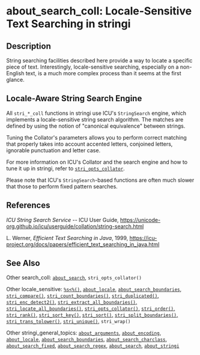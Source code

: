 # about\_search\_coll: Locale-Sensitive Text Searching in <span class="pkg">stringi</span>

## Description

String searching facilities described here provide a way to locate a specific piece of text. Interestingly, locale-sensitive searching, especially on a non-English text, is a much more complex process than it seems at the first glance.

## Locale-Aware String Search Engine

All `stri_*_coll` functions in <span class="pkg">stringi</span> use <span class="pkg">ICU</span>\'s `StringSearch` engine, which implements a locale-sensitive string search algorithm. The matches are defined by using the notion of "canonical equivalence" between strings.

Tuning the Collator\'s parameters allows you to perform correct matching that properly takes into account accented letters, conjoined letters, ignorable punctuation and letter case.

For more information on <span class="pkg">ICU</span>\'s Collator and the search engine and how to tune it up in <span class="pkg">stringi</span>, refer to [`stri_opts_collator`](stri_opts_collator.md).

Please note that <span class="pkg">ICU</span>\'s `StringSearch`-based functions are often much slower that those to perform fixed pattern searches.

## References

*ICU String Search Service* -- ICU User Guide, <https://unicode-org.github.io/icu/userguide/collation/string-search.html>

L. Werner, *Efficient Text Searching in Java*, 1999, <https://icu-project.org/docs/papers/efficient_text_searching_in_java.html>

## See Also

Other search\_coll: [`about_search`](about_search.md), `stri_opts_collator()`

Other locale\_sensitive: [`%s<%()`,](operator_compare.md) [`about_locale`](about_locale.md), [`about_search_boundaries`](about_search_boundaries.md), [`stri_compare()`,](stri_compare.md) [`stri_count_boundaries()`,](stri_count_boundaries.md) [`stri_duplicated()`,](stri_duplicated.md) [`stri_enc_detect2()`,](stri_enc_detect2.md) [`stri_extract_all_boundaries()`,](stri_extract_boundaries.md) [`stri_locate_all_boundaries()`,](stri_locate_boundaries.md) [`stri_opts_collator()`,](stri_opts_collator.md) [`stri_order()`,](stri_order.md) [`stri_rank()`,](stri_rank.md) [`stri_sort_key()`,](stri_sort_key.md) [`stri_sort()`,](stri_sort.md) [`stri_split_boundaries()`,](stri_split_boundaries.md) [`stri_trans_tolower()`,](stri_trans_casemap.md) [`stri_unique()`,](stri_unique.md) `stri_wrap()`

Other stringi\_general\_topics: [`about_arguments`](about_arguments.md), [`about_encoding`](about_encoding.md), [`about_locale`](about_locale.md), [`about_search_boundaries`](about_search_boundaries.md), [`about_search_charclass`](about_search_charclass.md), [`about_search_fixed`](about_search_fixed.md), [`about_search_regex`](about_search_regex.md), [`about_search`](about_search.md), [`about_stringi`](about_stringi.md)
